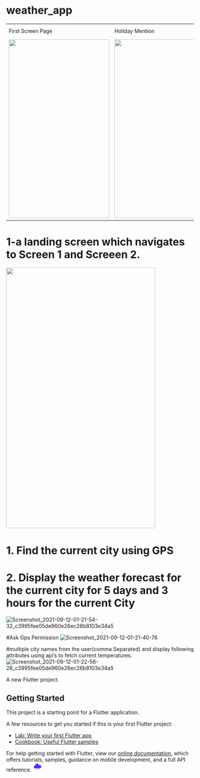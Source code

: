# weather_app

<table>
  <tr>
    <td>First Screen Page</td>
     <td>Holiday Mention</td>
     <td>Present day in purple and selected day in pink</td>
  </tr>
  <tr>
    <td><img src="https://user-images.githubusercontent.com/69732659/132966258-f4479efb-3770-458e-a790-3ee58d02eb4b.jpg" width=270 height=480></td>
    <td><img src="https://user-images.githubusercontent.com/69732659/132966340-98dd5803-4792-4e5b-a1bb-a3e17c15c4ba.jpg" width=270 height=480></td>
    <td><img src="https://user-images.githubusercontent.com/69732659/132966364-0f820f52-88d2-437a-a6bd-4547880b490f.jpg" width=270 height=480></td>
  </tr>
 </table>


# 1-a landing screen which navigates to Screen 1 and Screeen 2.
<img src="https://user-images.githubusercontent.com/69732659/132966258-f4479efb-3770-458e-a790-3ee58d02eb4b.jpg" data-canonical-src="https://gyazo.com/eb5c5741b6a9a16c692170a41a49c858.png" width="400" height="700" />



# 1. Find the current city using GPS
# 2. Display the weather forecast for the current city for 5 days and 3 hours for the current City
![Screenshot_2021-09-12-01-21-54-32_c3995fee05de960e26ec26b8103e34a5](https://user-images.githubusercontent.com/69732659/132966340-98dd5803-4792-4e5b-a1bb-a3e17c15c4ba.jpg)

#Ask Gps Permission
![Screenshot_2021-09-12-01-21-40-76](https://user-images.githubusercontent.com/69732659/132966364-0f820f52-88d2-437a-a6bd-4547880b490f.jpg)

#multiple city names from the user(comma Separated) and display following attributes using api’s to fetch current temperatures.
![Screenshot_2021-09-12-01-22-56-28_c3995fee05de960e26ec26b8103e34a5](https://user-images.githubusercontent.com/69732659/132966376-e78dfe2e-a2dd-477b-82b6-fc21696c029a.jpg)





A new Flutter project.

## Getting Started

This project is a starting point for a Flutter application.

A few resources to get you started if this is your first Flutter project:

- [Lab: Write your first Flutter app](https://flutter.dev/docs/get-started/codelab)
- [Cookbook: Useful Flutter samples](https://flutter.dev/docs/cookbook)

For help getting started with Flutter, view our
[online documentation](https://flutter.dev/docs), which offers tutorials,
samples, guidance on mobile development, and a full API reference.
![fffff!](assets/images/filled_rainy_cloud.png)
